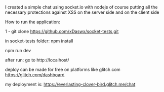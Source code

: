  I created a simple chat using socket.io with nodejs  of course putting all the necessary protections against XSS on the server side and on the client side


How to run the application:

1 - git clone https://github.com/xDaswx/socket-tests.git

in socket-tests folder:
npm install

npm run dev

after run:
go to http://localhost/



deploy can be made for free on platforms like glitch.com
https://glitch.com/dashboard

my deployment is:
https://everlasting-clover-bird.glitch.me/chat